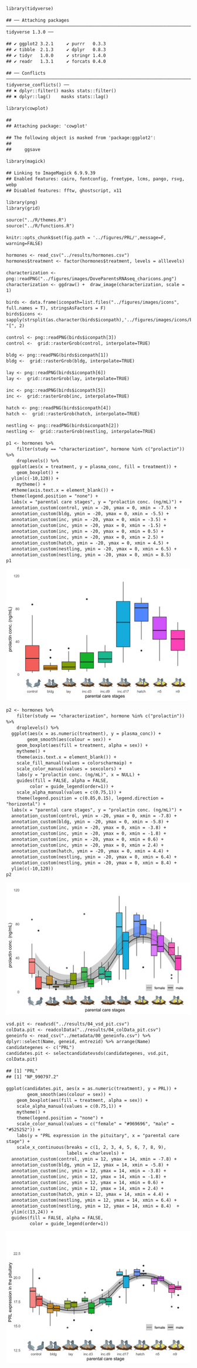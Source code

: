     library(tidyverse)

    ## ── Attaching packages ─────────────────────────────────────────────────────────────────────────── tidyverse 1.3.0 ──

    ## ✔ ggplot2 3.2.1     ✔ purrr   0.3.3
    ## ✔ tibble  2.1.3     ✔ dplyr   0.8.3
    ## ✔ tidyr   1.0.0     ✔ stringr 1.4.0
    ## ✔ readr   1.3.1     ✔ forcats 0.4.0

    ## ── Conflicts ────────────────────────────────────────────────────────────────────────────── tidyverse_conflicts() ──
    ## ✖ dplyr::filter() masks stats::filter()
    ## ✖ dplyr::lag()    masks stats::lag()

    library(cowplot)

    ## 
    ## Attaching package: 'cowplot'

    ## The following object is masked from 'package:ggplot2':
    ## 
    ##     ggsave

    library(magick)

    ## Linking to ImageMagick 6.9.9.39
    ## Enabled features: cairo, fontconfig, freetype, lcms, pango, rsvg, webp
    ## Disabled features: fftw, ghostscript, x11

    library(png)
    library(grid)

    source("../R/themes.R") 
    source("../R/functions.R")

    knitr::opts_chunk$set(fig.path = '../figures/PRL/',message=F, warning=FALSE)

    hormones <- read_csv("../results/hormones.csv")
    hormones$treatment <- factor(hormones$treatment, levels = alllevels)

    characterization <- png::readPNG("../figures/images/DoveParentsRNAseq_charicons.png")
    characterization <- ggdraw() +  draw_image(characterization, scale = 1)

    birds <- data.frame(iconpath=list.files("../figures/images/icons", full.names = T), stringsAsFactors = F)
    birds$icons <- sapply(strsplit(as.character(birds$iconpath),'../figures/images/icons/birds_'), "[", 2)

    control <- png::readPNG(birds$iconpath[3])
    control <-  grid::rasterGrob(control, interpolate=TRUE)

    bldg <- png::readPNG(birds$iconpath[1])
    bldg <-  grid::rasterGrob(bldg, interpolate=TRUE)

    lay <- png::readPNG(birds$iconpath[6])
    lay <-  grid::rasterGrob(lay, interpolate=TRUE)

    inc <- png::readPNG(birds$iconpath[5])
    inc <-  grid::rasterGrob(inc, interpolate=TRUE)

    hatch <- png::readPNG(birds$iconpath[4])
    hatch <-  grid::rasterGrob(hatch, interpolate=TRUE)

    nestling <- png::readPNG(birds$iconpath[2])
    nestling <-  grid::rasterGrob(nestling, interpolate=TRUE)

    p1 <- hormones %>% 
        filter(study == "characterization", hormone %in% c("prolactin"))  %>% 
        droplevels() %>% 
      ggplot(aes(x = treatment, y = plasma_conc, fill = treatment)) +
        geom_boxplot() +
      ylim(c(-10,120)) + 
        mytheme() +
      #theme(axis.text.x = element_blank()) + 
      theme(legend.position = "none") + 
      labs(x = "parental care stages", y = "prolactin conc. (ng/mL)") +
      annotation_custom(control, ymin = -20, ymax = 0, xmin = -7.5) +
      annotation_custom(bldg, ymin = -20, ymax = 0, xmin = -5.5) +
      annotation_custom(inc, ymin = -20, ymax = 0, xmin = -3.5) +
      annotation_custom(inc, ymin = -20, ymax = 0, xmin = -1.5) +
      annotation_custom(inc, ymin = -20, ymax = 0, xmin = 0.5) +
      annotation_custom(inc, ymin = -20, ymax = 0, xmin = 2.5) +
      annotation_custom(hatch, ymin = -20, ymax = 0, xmin = 4.5) +
      annotation_custom(nestling, ymin = -20, ymax = 0, xmin = 6.5) +
      annotation_custom(nestling, ymin = -20, ymax = 0, xmin = 8.5)
    p1

![](../figures/PRL/hormone-1.png)

    p2 <- hormones %>% 
        filter(study == "characterization", hormone %in% c("prolactin"))  %>% 
        droplevels() %>% 
      ggplot(aes(x = as.numeric(treatment), y = plasma_conc)) +
            geom_smooth(aes(colour = sex)) +
        geom_boxplot(aes(fill = treatment, alpha = sex)) +
        mytheme() +
        theme(axis.text.x = element_blank()) +
        scale_fill_manual(values = colorscharmaip) +
        scale_color_manual(values = sexcolors) +
        labs(y = "prolactin conc. (ng/mL)", x = NULL) +
        guides(fill = FALSE, alpha = FALSE,
             color = guide_legend(order=1)) +
        scale_alpha_manual(values = c(0.75,1)) +
        theme(legend.position = c(0.85,0.15), legend.direction = "horizontal") + 
      labs(x = "parental care stages", y = "prolactin conc. (ng/mL)") +
      annotation_custom(control, ymin = -20, ymax = 0, xmin = -7.8) +
      annotation_custom(bldg, ymin = -20, ymax = 0, xmin = -5.8) +
      annotation_custom(inc, ymin = -20, ymax = 0, xmin = -3.8) +
      annotation_custom(inc, ymin = -20, ymax = 0, xmin = -1.8) +
      annotation_custom(inc, ymin = -20, ymax = 0, xmin = 0.6) +
      annotation_custom(inc, ymin = -20, ymax = 0, xmin = 2.4) +
      annotation_custom(hatch, ymin = -20, ymax = 0, xmin = 4.4) +
      annotation_custom(nestling, ymin = -20, ymax = 0, xmin = 6.4) +
      annotation_custom(nestling, ymin = -20, ymax = 0, xmin = 8.4) + 
      ylim(c(-10,120)) 
    p2

![](../figures/PRL/hormone-2.png)

    vsd.pit <- readvsd("../results/04_vsd_pit.csv")
    colData.pit <- readcolData("../results/04_colData_pit.csv")
    geneinfo <- read_csv("../metadata/00_geneinfo.csv") %>%  dplyr::select(Name, geneid, entrezid) %>% arrange(Name)
    candidategenes <- c("PRL")
    candidates.pit <- selectcandidatevsds(candidategenes, vsd.pit, colData.pit)

    ## [1] "PRL"
    ## [1] "NP_990797.2"

    ggplot(candidates.pit, aes(x = as.numeric(treatment), y = PRL)) + 
            geom_smooth(aes(colour = sex)) +
        geom_boxplot(aes(fill = treatment, alpha = sex)) + 
        scale_alpha_manual(values = c(0.75,1)) +
        mytheme() +
        theme(legend.position = "none") +
        scale_color_manual(values = c("female" = "#969696", "male" = "#525252")) +
        labs(y = "PRL expression in the pituitary", x = "parental care stage") +
        scale_x_continuous(breaks = c(1, 2, 3, 4, 5, 6, 7, 8, 9),
                           labels = charlevels) +
      annotation_custom(control, ymin = 12, ymax = 14, xmin = -7.8) +
      annotation_custom(bldg, ymin = 12, ymax = 14, xmin = -5.8) +
      annotation_custom(inc, ymin = 12, ymax = 14, xmin = -3.8) +
      annotation_custom(inc, ymin = 12, ymax = 14, xmin = -1.8) +
      annotation_custom(inc, ymin = 12, ymax = 14, xmin = 0.6) +
      annotation_custom(inc, ymin = 12, ymax = 14, xmin = 2.4) +
      annotation_custom(hatch, ymin = 12, ymax = 14, xmin = 4.4) +
      annotation_custom(nestling, ymin = 12, ymax = 14, xmin = 6.4) +
      annotation_custom(nestling, ymin = 12, ymax = 14, xmin = 8.4)  + 
      ylim(c(13,24)) +
      guides(fill = FALSE, alpha = FALSE,
             color = guide_legend(order=1)) 

![](../figures/PRL/PRL.pit-1.png)
